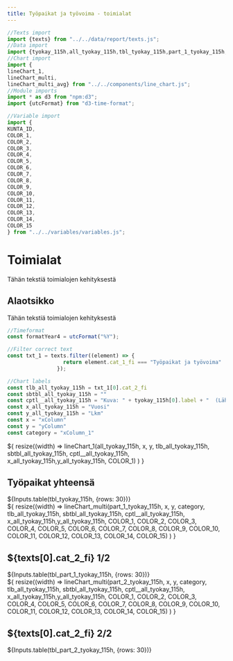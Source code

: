 ```yaml
---
title: Työpaikat ja työvoima - toimialat
---
```


```js
//Texts import
import {texts} from "../../data/report/texts.js";
//Data import
import {tyokay_115h,all_tyokay_115h,tbl_tyokay_115h,part_1_tyokay_115h,tbl_part_1_tyokay_115h,part_2_tyokay_115h,tbl_part_2_tyokay_115h} from "../../pages/tyopaikat/toimiala.js";
//Chart import
import {
lineChart_1,    
lineChart_multi, 
lineChart_multi_avg} from "../../components/line_chart.js";
//Module imports
import * as d3 from "npm:d3";
import {utcFormat} from "d3-time-format";

//Variable import
import {
KUNTA_ID,
COLOR_1,
COLOR_2,
COLOR_3,
COLOR_4,
COLOR_5,
COLOR_6,
COLOR_7,
COLOR_8,
COLOR_9,
COLOR_10,
COLOR_11,
COLOR_12,
COLOR_13,
COLOR_14,
COLOR_15
} from "../../variables/variables.js";

```

# Toimialat

Tähän tekstiä toimialojen kehityksestä

## Alaotsikko

Tähän tekstiä toimialojen kehityksestä

```js
//Timeformat
const formatYear4 = utcFormat("%Y");

//Filter correct text
const txt_1 = texts.filter((element) => {
                  return element.cat_1_fi === "Työpaikat ja työvoima"
                });

//Chart labels
const tlb_all_tyokay_115h = txt_1[0].cat_2_fi
const sbtbl_all_tyokay_115h = ""
const cptl__all_tyokay_115h = "Kuva: " + tyokay_115h[0].label + "  (Lähde: " + tyokay_115h[0].source + ", päivitetty: " + tyokay_115h[0].updated.slice(0, 10) + ")"
const x_all_tyokay_115h = "Vuosi"
const y_all_tyokay_115h = "Lkm"
const x = "xColumn"
const y = "yColumn"
const category = "xColumn_1"


```
<!-- Työpaikat yhteensä Chart -->
<div class="grid grid-cols-1">
    <div class="card">${
            resize((width) => 
                lineChart_1(all_tyokay_115h, x, y, tlb_all_tyokay_115h, sbtbl_all_tyokay_115h, cptl__all_tyokay_115h, x_all_tyokay_115h,y_all_tyokay_115h, COLOR_1)
            )
        }
    </div>
</div>

<!-- Työpaikat yhteensä Tbl -->
<div class="grid grid-cols-1">
    <div class="card">
        <h2>Työpaikat yhteensä</h2>
        ${Inputs.table(tbl_tyokay_115h, {rows: 30})}
    </div>
</div>

<!-- Työpaikat toimialoittain OSA 1 Chart -->

<div class="grid grid-cols-1">
    <div class="card">${
            resize((width) => 
                lineChart_multi(part_1_tyokay_115h, x, y, category, tlb_all_tyokay_115h, sbtbl_all_tyokay_115h, cptl__all_tyokay_115h, x_all_tyokay_115h,y_all_tyokay_115h, COLOR_1, COLOR_2, COLOR_3, COLOR_4, COLOR_5, COLOR_6, COLOR_7, COLOR_8, COLOR_9, COLOR_10, COLOR_11, COLOR_12, COLOR_13, COLOR_14, COLOR_15)
            )
        }
    </div>
</div>

<!-- Työpaikat osa1 Tbl -->
<div class="grid grid-cols-1">
    <div class="card">
        <h2>${texts[0].cat_2_fi} 1/2</h2>
        ${Inputs.table(tbl_part_1_tyokay_115h, {rows: 30})}
    </div>
</div>

<!-- Työpaikat toimialoittain OSA 2 Chart -->
<div class="grid grid-cols-1">
    <div class="card">${
            resize((width) => 
                lineChart_multi(part_2_tyokay_115h, x, y, category, tlb_all_tyokay_115h, sbtbl_all_tyokay_115h, cptl__all_tyokay_115h, x_all_tyokay_115h,y_all_tyokay_115h, COLOR_1, COLOR_2, COLOR_3, COLOR_4, COLOR_5, COLOR_6, COLOR_7, COLOR_8, COLOR_9, COLOR_10, COLOR_11, COLOR_12, COLOR_13, COLOR_14, COLOR_15)
            )
        }
    </div>
</div>

<!-- Työpaikat Osa2 Tbl -->
<div class="grid grid-cols-1">
    <div class="card">
        <h2>${texts[0].cat_2_fi} 2/2</h2>
        ${Inputs.table(tbl_part_2_tyokay_115h, {rows: 30})}
    </div>
</div>


